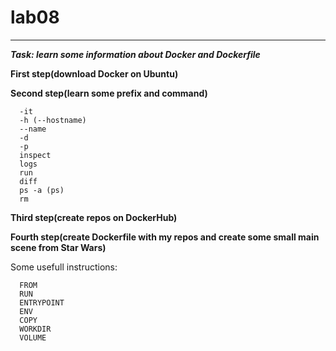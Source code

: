 # lab08
____

***Task: learn some information about Docker and Dockerfile***

**First step(download Docker on Ubuntu)**

**Second step(learn some prefix and command)**
```
  -it
  -h (--hostname)
  --name
  -d
  -p
  inspect
  logs
  run
  diff
  ps -a (ps)
  rm
 ```
**Third step(create repos on DockerHub)**

**Fourth step(create Dockerfile with my repos and create some small main scene from Star Wars)**

Some usefull instructions:
```
  FROM
  RUN
  ENTRYPOINT
  ENV
  COPY
  WORKDIR
  VOLUME
 ```
